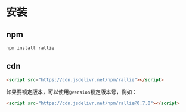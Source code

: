 # 安装

## npm
```shell
npm install rallie 
```

## cdn
```html
<script src="https://cdn.jsdelivr.net/npm/rallie"></script>
```
如果要锁定版本，可以使用`@version`锁定版本号，例如：
```html
<script src="https://cdn.jsdelivr.net/npm/rallie@0.7.0"></script>
```
